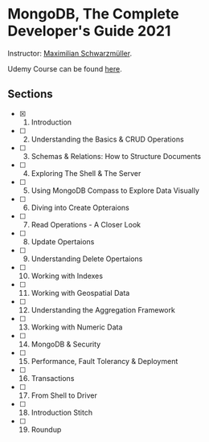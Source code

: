 # MongoDB, The Complete Developer's Guide 2021

Instructor: [Maximilian Schwarzmüller][1].

Udemy Course can be found [here][2].

## Sections

- [x] 1. Introduction
- [ ] 2. Understanding the Basics & CRUD Operations
- [ ] 3. Schemas & Relations: How to Structure Documents
- [ ] 4. Exploring The Shell & The Server
- [ ] 5. Using MongoDB Compass to Explore Data Visually
- [ ] 6. Diving into Create Opteraions
- [ ] 7. Read Operations - A Closer Look
- [ ] 8. Update Opertaions
- [ ] 9. Understanding Delete Opertaions
- [ ] 10. Working with Indexes
- [ ] 11. Working with Geospatial Data
- [ ] 12. Understanding the Aggregation Framework
- [ ] 13. Working with Numeric Data
- [ ] 14. MongoDB & Security
- [ ] 15. Performance, Fault Tolerancy & Deployment
- [ ] 16. Transactions
- [ ] 17. From Shell to Driver
- [ ] 18. Introduction Stitch
- [ ] 19. Roundup

[1]: https://www.udemy.com/user/maximilian-schwarzmuller/
[2]: https://www.udemy.com/course/mongodb-the-complete-developers-guide/
